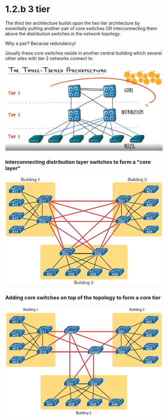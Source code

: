# 1.2.b 3 tier

The third tier architecture builds upon the two tier architecture by essentially putting another pair of core switches OR interconnecting them above the distribution switches in the network topology.

Why a pair? Because redundancy!

Usually these core switches reside in another central building which several other sites with tier 2 networks connect to.

![](../../.gitbook/assets/image%20%2810%29.png)

### Interconnecting distribution layer switches to form a "core layer"

![Interconnecting core switches between separate buildings](../../.gitbook/assets/image%20%2814%29.png)

### Adding core switches on top of the topology to form a core tier

![Add two core switches to a central location that connects to the distribution layer switches.](../../.gitbook/assets/image%20%2818%29.png)

